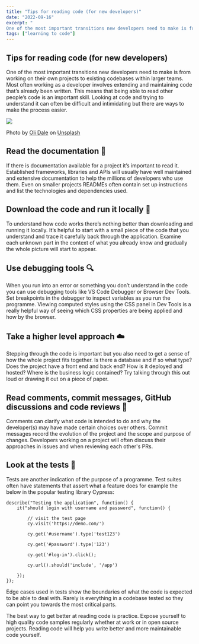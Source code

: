 ```yaml
---
title: "Tips for reading code (for new developers)"
date: "2022-09-16"
excerpt: "
One of the most important transitions new developers need to make is from working on their own projects to existing codebases within larger teams. Most often working as a developer involves extending and maintaining code that’s already been written."
tags: ["learning to code"]
---
```


<article>
<h1> Tips for reading code (for new developers) </h1>

One of the most important transitions new developers need to make is from working on their own projects to existing codebases within larger teams. Most often working as a developer involves extending and maintaining code that’s already been written. This means that being able to read other people’s code is an important skill. Looking at code and trying to understand it can often be difficult and intimidating but there are ways to make the process easier.

![](https://images.unsplash.com/photo-1474377207190-a7d8b3334068?ixlib=rb-1.2.1&ixid=MnwxMjA3fDB8MHxwaG90by1wYWdlfHx8fGVufDB8fHx8&auto=format&fit=crop&w=2670&q=80)

Photo by <a href="https://unsplash.com/@olidale?utm_source=unsplash&utm_medium=referral&utm_content=creditCopyText">Oli Dale</a> on <a href="https://unsplash.com/collections/4621741/coding?utm_source=unsplash&utm_medium=referral&utm_content=creditCopyText">Unsplash</a>

<h2> Read the documentation 📖 </h2>

If there is documentation available for a project it’s important to read it. Established frameworks, libraries and APIs will usually have well maintained and extensive documentation to help the millions of developers who use them. Even on smaller projects READMEs often contain set up instructions and list the technologies and dependencies used.

<h2> Download the code and run it locally 🚂 </h2>

To understand how code works there’s nothing better than downloading and running it locally. It’s helpful to start with a small piece of the code that you understand and trace it carefully back through the application. Examine each unknown part in the context of what you already know and gradually the whole picture will start to appear.

<h2> Use debugging tools 🔍 </h2>

When you run into an error or something you don’t understand in the code you can use debugging tools like VS Code Debugger or Browser Dev Tools. Set breakpoints in the debugger to inspect variables as you run the programme. Viewing computed styles using the CSS panel in Dev Tools is a really helpful way of seeing which CSS properties are being applied and how by the browser.

<h2> Take a higher level approach ☁️ </h2>

Stepping through the code is important but you also need to get a sense of how the whole project fits together. Is there a database and if so what type? Does the project have a front end and back end? How is it deployed and hosted? Where is the business logic contained? Try talking through this out loud or drawing it out on a piece of paper.

<h2> Read comments, commit messages, GitHub discussions and code reviews 📜 </h2>

Comments can clarify what code is intended to do and why the developer(s) may have made certain choices over others. Commit messages record the evolution of the project and the scope and purpose of changes. Developers working on a project will often discuss their approaches in issues and when reviewing each other's PRs.

<h2> Look at the tests 🧪 </h2>

Tests are another indication of the purpose of a programme. Test suites often have statements that assert what a feature does for example the below in the popular testing library Cypress:

```
describe("Testing the application", function() {
    it("should login with username and password", function() {

        // visit the test page
        cy.visit('https://demo.com/')

        cy.get('#username').type('test123')

        cy.get('#password').type('123')

        cy.get('#log-in').click();

        cy.url().should('include', '/app')

    });
});

```

Edge cases used in tests show the boundaries of what the code is expected to be able to deal with. Rarely is everything in a codebase tested so they can point you towards the most critical parts.

The best way to get better at reading code is practice. Expose yourself to high quality code samples regularly whether at work or in open source projects. Reading code will help you write better and more maintainable code yourself.

</article>
